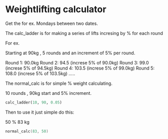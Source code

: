 # Weightlifting calculator

Get the for ex. Mondays between two dates.

The calc_ladder is for making a series of lifts incresing by % for each round

For ex.

Starting at 90kg , 5 rounds and an increment of 5% per round.
	
Round 1: 90.0kg 
Round 2: 94.5 (increse 5% of 90.0kg)
Round 3: 99.0 (increse 5% of 94.5kg) 
Round 4: 103.5 (increse 5% of 99.0kg)
Round 5: 108.0 (increse 5% of 103.5kg) .....

The normal_calc is for simple % weight calculating.
  
10 rounds , 90kg start and 5% increment. 
```p
calc_ladder(10, 90, 0.05)
```

Then to use it just simple do this:

50 % 83 kg 
```c
normal_calc(83, 50)
```
